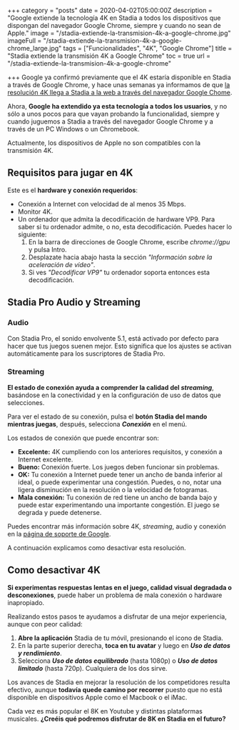 +++
category = "posts"
date = 2020-04-02T05:00:00Z
description = "Google extiende la tecnología 4K en Stadia a todos los dispositivos que dispongan del navegador Google Chrome, siempre y cuando no sean de Apple."
image = "/stadia-extiende-la-transmision-4k-a-google-chrome.jpg"
imageFull = "/stadia-extiende-la-transmision-4k-a-google-chrome_large.jpg"
tags = ["Funcionalidades", "4K", "Google Chrome"]
title = "Stadia extiende la transmisión 4K a Google Chrome"
toc = true
url = "/stadia-extiende-la-transmision-4k-a-google-chrome"

+++
Google ya confirmó previamente que el 4K estaría disponible en Stadia a través de Google Chrome, y hace unas semanas ya informamos de que <a class="u-anchor" href="/la-resolucion-4k-llega-a-stadia-a-la-web-a-traves-del-navegador-google-chome/">la resolución 4K llega a Stadia a la web a través del navegador Google Chome</a>.

Ahora, **Google ha extendido ya esta tecnología a todos los usuarios**, y no sólo a unos pocos para que vayan probando la funcionalidad, siempre y cuando juguemos a Stadia a través del navegador Google Chrome y a través de un PC Windows o un Chromebook.

Actualmente, los dispositivos de Apple no son compatibles con la transmisión 4K.

## Requisitos para jugar en 4K

Este es el **hardware y conexión requeridos**:

* Conexión a Internet con velocidad de al menos 35 Mbps.
* Monitor 4K.
* Un ordenador que admita la decodificación de hardware VP9. Para saber si tu ordenador admite, o no, esta decodificación. Puedes hacer lo siguiente:
  1. En la barra de direcciones de Google Chrome, escribe _chrome://gpu_ y pulsa Intro.
  2. Desplazate hacia abajo hasta la sección _"Información sobre la aceleración de vídeo"_.
  3. Si ves _"Decodificar VP9"_ tu ordenador soporta entonces esta decodificación.

## Stadia Pro Audio y Streaming

### Audio

Con Stadia Pro, el sonido envolvente 5.1, está activado por defecto para hacer que tus juegos suenen mejor. Esto significa que los ajustes se activan automáticamente para los suscriptores de Stadia Pro.

### Streaming

**El estado de conexión ayuda a comprender la calidad del _streaming_**, basándose en la conectividad y en la configuración de uso de datos que selecciones.

Para ver el estado de su conexión, pulsa el **botón Stadia del mando mientras juegas**, después, selecciona **_Conexión_** en el menú.

Los estados de conexión que puede encontrar son:

* **Excelente:** 4K cumpliendo con los anteriores requisitos, y conexión a Internet excelente.
* **Bueno:** Conexión fuerte. Los juegos deben funcionar sin problemas.
* **OK:** Tu conexión a Internet puede tener un ancho de banda inferior al ideal, o puede experimentar una congestión. Puedes, o no, notar una ligera disminución en la resolución o la velocidad de fotogramas.
* **Mala conexión:** Tu conexión de red tiene un ancho de banda bajo y puede estar experimentando una importante congestión. El juego se degrada y puede detenerse.

Puedes encontrar más información sobre 4K, _streaming_, audio y conexión en la <a class="u-anchor" href="https://support.google.com/stadia/answer/9607891?hl=en" target="_blank" rel="nofollow noopener">página de soporte de Google</a>.

A continuación explicamos como desactivar esta resolución.

## Como desactivar 4K

**Si experimentas respuestas lentas en el juego, calidad visual degradada o desconexiones**, puede haber un problema de mala conexión o hardware inapropiado.

Realizando estos pasos te ayudamos a disfrutar de una mejor experiencia, aunque con peor calidad:

1. **Abre la aplicación** Stadia de tu móvil, presionando el icono de Stadia.
2. En la parte superior derecha, **toca en tu avatar** y luego en **_Uso de datos y rendimiento_**.
3. Selecciona **_Uso de datos equilibrado_** (hasta 1080p) o **_Uso de datos limitado_** (hasta 720p). Cualquiera de los dos sirve.

Los avances de Stadia en mejorar la resolución de los competidores resulta efectivo, aunque **todavía quede camino por recorrer** puesto que no está disponible en dispositivos Apple como el Macbook o el iMac.

Cada vez es más popular el 8K en Youtube y distintas plataformas musicales. **¿Creéis qué podremos disfrutar de 8K en Stadia en el futuro?**